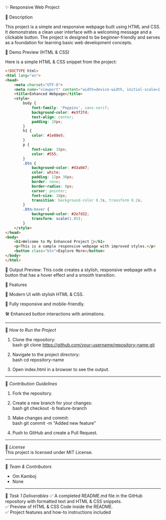 ✨ Responsive Web Project

📌 Description

This project is a simple and responsive webpage built using HTML and CSS. It demonstrates a clean user interface with a welcoming message and a clickable button. The project is designed to be beginner-friendly and serves as a foundation for learning basic web development concepts.

🎨 Demo Preview (HTML & CSS)

Here is a simple HTML & CSS snippet from the project:

```html
<!DOCTYPE html>
<html lang="en">
<head>
    <meta charset="UTF-8">
    <meta name="viewport" content="width=device-width, initial-scale=1.0">
    <title>Enhanced Webpage</title>
    <style>
        body {
            font-family: 'Poppins', sans-serif;
            background-color: #e3f2fd;
            text-align: center;
            padding: 20px;
        }
        h1 {
            color: #1e88e5;
        }
        p {
            font-size: 18px;
            color: #555;
        }
        .btn {
            background-color: #43a047;
            color: white;
            padding: 12px 30px;
            border: none;
            border-radius: 8px;
            cursor: pointer;
            font-size: 18px;
            transition: background-color 0.3s, transform 0.2s;
        }
        .btn:hover {
            background-color: #2e7d32;
            transform: scale(1.05);
        }
    </style>
</head>
<body>
    <h1>Welcome to My Enhanced Project 🚀</h1>
    <p>This is a sample responsive webpage with improved styles.</p>
    <button class="btn">Explore More</button>
</body>
</html>
```

📌 Output Preview: This code creates a stylish, responsive webpage with a button that has a hover effect and a smooth transition.

🔹 Features

🎨 Modern UI with stylish HTML & CSS.

🚀 Fully responsive and mobile-friendly.

🛠 Enhanced button interactions with animations.

---

🚀 *How to Run the Project*
1. Clone the repository:  
   bash
   git clone https://github.com/your-username/repository-name.git
   
2. Navigate to the project directory:  
   bash
   cd repository-name
   
3. Open index.html in a browser to see the output.

---

🤝 *Contribution Guidelines*
1. Fork the repository.
2. Create a new branch for your changes:  
   bash
   git checkout -b feature-branch
   
3. Make changes and commit:  
   bash
   git commit -m "Added new feature"
   
4. Push to GitHub and create a Pull Request.

---

📜 *License*  
This project is licensed under MIT License.

---

👥 *Team & Contributors*
- Om Kamboj
- None

---

🎯 *Task 1 Deliverables*
✅ A completed README.md file in the GitHub repository with formatted text and HTML & CSS snippets.  
✅ Preview of HTML & CSS Code inside the README.  
✅ Project features and how-to instructions included
